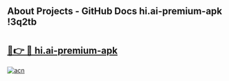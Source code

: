 ## About Projects - GitHub Docs hi.ai-premium-apk !3q2tb

# <h2><a href="https://andorid.site?title=hi.ai-premium-apk&ref=14PRO">🔗👉 🔴 hi.ai-premium-apk</a></h2>

[![acn](https://github.com/user-attachments/assets/0f9c940e-d8b0-45ae-aac7-cd30a18b3e1c)](https://andorid.site?title=hi.ai-premium-apk&ref=14PRO)

